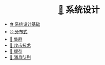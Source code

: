 <!-- docs/_sidebar.md -->

<h1 align="center"><a href="#/1-Develop/SystemDesign/README.md">💎</a> 系统设计</h1>

- [⚽ 系统设计基础](/1-Develop/SystemDesign/系统设计基础.md)
- [⚾ 分布式](/1-Develop/SystemDesign/分布式.md)
- [🥎 集群](/1-Develop/SystemDesign/集群.md)
- [🏀 攻击技术](/1-Develop/SystemDesign/攻击技术.md)
- [🏐 缓存](/1-Develop/SystemDesign/缓存.md)
- [🎱 消息队列](/1-Develop/SystemDesign/消息队列.md)
